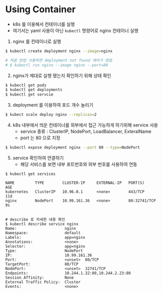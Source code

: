 # Using Container

- k8s 를 이용해서 컨테이너를 실행
- 여기서는 yaml 사용이 아닌 `kubectl` 명령어로 nginx 컨테이너 실행



1. nginx 를 컨테이너로 실행

```bash
$ kubectl create deployment nginx --image=nginx

# 처음 방법 사용하면 deployment not found 에러가 떴음
# $ kubectl run nginx --image nginx --port=80
```



2. nginx가 제대로 실행 됐는지 확인하기 위해 상태 확인

```bash
$ kubectl get pods
$ kubectl get deployments
$ kubectl get servcie
```



3. deployment 를 이용하여 포드 개수 늘리기

```bash
$ kubect scale deploy nginx --replicas=2
```



4. k8s 내부에서 띄운 컨테이너를 외부에서 접근 가능하게 하기위해 service 사용
   - service 종류 : ClusterIP, NodePort, LoadBalancer, ExteralName
   - port 는 80 으로 지정

```bash
$ kubectl expose deployment nginx --port 80 --type=NodePort
```



5. service 확인하여 연결하기
   - 해당 서비스를 보면 내부 포트번호와 외부 번호를 사용하여 연동

```
$ kubectl get services

NAME         TYPE        CLUSTER-IP     EXTERNAL-IP   PORT(S)        AGE
kubernetes   ClusterIP   10.96.0.1      <none>        443/TCP        11d
nginx        NodePort    10.99.161.36   <none>        80:32741/TCP   9s


# describe 로 자세한 내용 확인
$ kubectl describe service nginx
Name:                     nginx
Namespace:                default
Labels:                   app=nginx
Annotations:              <none>
Selector:                 app=nginx
Type:                     NodePort
IP:                       10.99.161.36
Port:                     <unset>  80/TCP
TargetPort:               80/TCP
NodePort:                 <unset>  32741/TCP
Endpoints:                10.244.1.32:80,10.244.2.23:80
Session Affinity:         None
External Traffic Policy:  Cluster
Events:                   <none>

```




